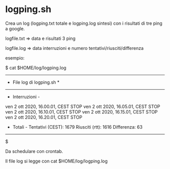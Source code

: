 # logping.sh
Crea un log (logping.txt totale e logping.log sintesi) con i risultati di tre ping a google.

logfile.txt => data e risultati 3 ping

logfile.log => data interruzioni e numero tentativi/riusciti/differenza

esempio:

$ cat $HOME/log/logping.log
**************************
* File log di logping.sh *
**************************
- Interruzioni -

ven  2 ott 2020, 16.00.01, CEST
STOP
ven  2 ott 2020, 16.05.01, CEST
STOP
ven  2 ott 2020, 16.10.01, CEST
STOP
ven  2 ott 2020, 16.15.01, CEST
STOP
ven  2 ott 2020, 16.20.01, CEST
STOP

- Totali -
Tentativi (CEST): 
1679
Riusciti (rtt): 
1616
Differenza: 
63
***********************
$


Da schedulare con crontab.


Il file log si legge con cat $HOME/log/logping.log
